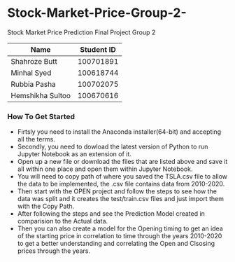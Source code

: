 # Stock-Market-Price-Group-2-
Stock Market Price Prediction Final Project Group 2


| Name             | Student ID    |
| -------------    | ------------- |
| Shahroze Butt    | 100701891     |
| Minhal Syed      | 100618744     |
| Rubbia Pasha     | 100702075     |
| Hemshikha Sultoo | 100670616     |

### How To Get Started
* Firtsly you need to install the Anaconda installer(64-bit) and accepting all the terms.
* Secondly, you need to dowload the latest version of Python to run Jupyter Notebook as an extension of it.
* Open up a new file or download the files that are listed above and save it all within one place and open them within Jupyter Notebook. 
* You will need to copy path of where you saved the TSLA.csv file to allow the data to be implemented, the .csv file contains data from 2010-2020.
* Then start with the OPEN project and follow the steps to see how the data was split and it creates the test/train.csv files and just import them with the Copy Path.
* After following the steps and see the Prediction Model created in comparision to the Actual data.
* Then you can also create a model for the Opening timing to get an idea of the starting price in correlation to time through the years 2010-2020 to get a better understanding and correlating the Open and Clsosing prices through the years.



